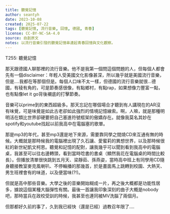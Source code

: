 ```yaml
---
title: 聽覺記憶
author: seantyh
date: 2023-10-08
created: 2025-07-22
tags: [聽覺記憶, 流行音樂, 回憶, 德國, 青春]
license: CC-BY-NC-SA-4.0
source: 自創原文
notes: 以流行音樂引發的聽覺記憶串連起青春回憶與文化觀察。
---
```

T255: 聽覺記憶

那天跟德國人聊那裡的流行音樂。他不是我第一個問這個問題的人，但每個人都會先有一個disclaimer：年輕人受美國文化影像甚深，所以幾乎就是美國流行音樂，但是....我都在等那個但是。每個人口味不太一樣，但德國的流行音樂就很...德國，有稜有角的，可是節奏感很像，有點鄉村，有點rap，如果想像力豐富一點，也有點像let it go背後襯底的打擊節奏。

音樂可以prime到的東西超級多。那天忘記在哪個場合才聽到有人講現在的AR沒有味覺，可是味覺是如此古老卻如此強烈的情境記憶線索。啊，人嘛，就是那種明明活在類比世界卻硬要把自己塞進符號框架的傲嬌存在。就像我莫名其妙在spotify和youtube找起以前我高中在電腦塞的歌單。

那是mp3的年代，甚至mp3還是地下來源，需要靠同學之間燒CD來互通有無的時候。大概就是那時候我的電腦裡出現了久石讓、愛蜜莉的異想世界，以及那時候很紅的新世紀凱文柯恩。聽覺和記憶的配對，讓我幾乎可以聞到看到我高中的電腦桌，我甚至可以往右邊轉頭，看到當時唸書的書桌（顯然我花在電腦桌的時間比較長）。但播放清單很快跳到五月天、梁靜茹、孫燕姿，當時高中班上有同學用CD隨身聽接教室麥克風喇叭、不停輪播的那幾首，於是畫面馬上跳轉到校園、大熱天、男生班裡會有的味道，以及便當味(?!)。

但就是高中那些音樂。大學之後的音樂開始糊成一片，再之後大概都是功能性居多，據說這個某種大腦彈性有關。最後一首讓我印象深刻的曲子大概是nobody吧，那時當兵在政校受訓的時候，我甚至也連同被MV洗腦了兩個月。

但那都好久前的事了，久到我已經快（還是已經）過教召年限了....